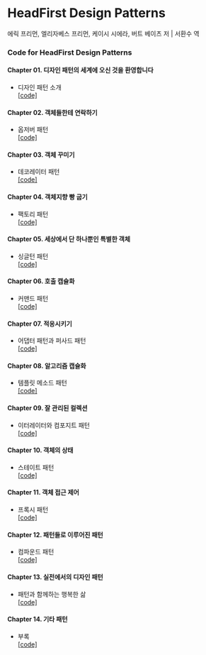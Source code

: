 HeadFirst Design Patterns
============================
에릭 프리먼, 엘리자베스 프리먼, 케이시 시에라, 버트 베이츠 저 | 서환수 역 

### Code for HeadFirst Design Patterns

#### Chapter 01. 디자인 패턴의 세계에 오신 것을 환영합니다
- 디자인 패턴 소개 <br/>
[[code]](https://github.com/yunyoung1819/Head-First-Design-Patterns/tree/master/src/chapter01)


#### Chapter 02. 객체들한테 연락하기
- 옵저버 패턴 <br/>
[[code]](https://github.com/yunyoung1819/Head-First-Design-Patterns/tree/master/src/chapter02)

#### Chapter 03. 객체 꾸미기
- 데코레이터 패턴 <br/>
[[code]](https://github.com/yunyoung1819/Head-First-Design-Patterns/tree/master/src/chapter03)

#### Chapter 04. 객체지향 빵 굽기 
- 팩토리 패턴 <br/>
[[code]](https://github.com/yunyoung1819/Head-First-Design-Patterns/tree/master/src/chapter04)

#### Chapter 05. 세상에서 단 하나뿐인 특별한 객체 
- 싱글턴 패턴 <br/>
[[code]](https://github.com/yunyoung1819/Head-First-Design-Patterns/tree/master/src/chapter05)

#### Chapter 06. 호출 캡슐화 
- 커맨드 패턴 <br/>
[[code]](https://github.com/yunyoung1819/Head-First-Design-Patterns/tree/master/src/chapter06)


#### Chapter 07. 적응시키기
- 어댑터 패턴과 퍼사드 패턴 <br/>
[[code]](https://github.com/yunyoung1819/Head-First-Design-Patterns/tree/master/src/chapter07)

#### Chapter 08. 알고리즘 캡슐화
- 템플릿 메소드 패턴 <br/>
[[code]](https://github.com/yunyoung1819/Head-First-Design-Patterns/tree/master/src/chapter08)

#### Chapter 09. 잘 관리된 컬렉션
- 이터레이터와 컴포지트 패턴 <br/>
[[code]](https://github.com/yunyoung1819/Head-First-Design-Patterns/tree/master/src/chapter09)

#### Chapter 10. 객체의 상태
- 스테이트 패턴 <br/>
[[code]](https://github.com/yunyoung1819/Head-First-Design-Patterns/tree/master/src/chapter10)

#### Chapter 11. 객체 접근 제어
- 프록시 패턴 <br/>
[[code]](https://github.com/yunyoung1819/Head-First-Design-Patterns/tree/master/src/chapter11)

#### Chapter 12. 패턴들로 이루어진 패턴
- 컴파운드 패턴 <br/>
[[code]](https://github.com/yunyoung1819/Head-First-Design-Patterns/tree/master/src/chapter12)

#### Chapter 13. 실전에서의 디자인 패턴
- 패턴과 함께하는 행복한 삶 <br/>
[[code]](https://github.com/yunyoung1819/Head-First-Design-Patterns/tree/master/src/chapter13)

#### Chapter 14. 기타 패턴
- 부록 <br/>
[[code]](https://github.com/yunyoung1819/Head-First-Design-Patterns/tree/master/src/chapter14)
